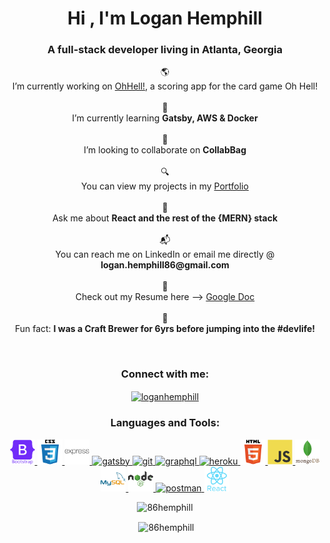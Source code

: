 <h1 align="center">Hi , I'm Logan Hemphill</h1>
<h3 align="center">A full-stack developer living in Atlanta, Georgia</h3>

<p align="center">
🌎 <br>
  I’m currently working on <a href="https://github.com/86Hemphill/ohsa">OhHell!</a>, a scoring app for the card game Oh Hell!<br><br>
📘 <br>
  I’m currently learning <b>Gatsby, AWS & Docker</b><br><br>
👥 <br>
  I’m looking to collaborate on <b>CollabBag</b><br><br>
🔍  <br>
  You can view my projects in my <a href="https://86hemphill.github.io/Portfolio/">Portfolio</a><br><br>
💬 <br>
  Ask me about <b>React and the rest of the {MERN} stack</b><br><br>
📬 <br>
  You can reach me on LinkedIn or email me directly @ <b>logan.hemphill86@gmail.com</b><br><br>
📄 <br>
  Check out my Resume here --> <a href ="https://docs.google.com/document/d/1i6aiexfWJKMs-M1T4NbgJuE4h0BM3a5uazQKsr9mnxQ/edit?usp=sharing">Google Doc</a><br><br>
🍻 <br>
  Fun fact: <b>I was a Craft Brewer for 6yrs before jumping into the #devlife!</b></p><br>
  
<h3 align="center">Connect with me:</h3>
<p align="center">
<a href="https://linkedin.com/in/logan-hemphill" target="blank"><img align="center" src="https://cdn.jsdelivr.net/npm/simple-icons@3.0.1/icons/linkedin.svg" alt="loganhemphill" height="30" width="40" /></a>
</p>

<h3 align="center">Languages and Tools:</h3>
<p align="center"> <a href="https://getbootstrap.com" target="_blank"> <img src="https://raw.githubusercontent.com/devicons/devicon/master/icons/bootstrap/bootstrap-plain-wordmark.svg" alt="bootstrap" width="40" height="40"/> </a> <a href="https://www.w3schools.com/css/" target="_blank"> <img src="https://raw.githubusercontent.com/devicons/devicon/master/icons/css3/css3-original-wordmark.svg" alt="css3" width="40" height="40"/> </a> <a href="https://expressjs.com" target="_blank"> <img src="https://raw.githubusercontent.com/devicons/devicon/master/icons/express/express-original-wordmark.svg" alt="express" width="40" height="40"/> </a> <a href="https://www.gatsbyjs.com/" target="_blank"> <img src="https://www.vectorlogo.zone/logos/gatsbyjs/gatsbyjs-icon.svg" alt="gatsby" width="40" height="40"/> </a> <a href="https://git-scm.com/" target="_blank"> <img src="https://www.vectorlogo.zone/logos/git-scm/git-scm-icon.svg" alt="git" width="40" height="40"/> </a> <a href="https://graphql.org" target="_blank"> <img src="https://www.vectorlogo.zone/logos/graphql/graphql-icon.svg" alt="graphql" width="40" height="40"/> </a> <a href="https://heroku.com" target="_blank"> <img src="https://www.vectorlogo.zone/logos/heroku/heroku-icon.svg" alt="heroku" width="40" height="40"/> </a> <a href="https://www.w3.org/html/" target="_blank"> <img src="https://raw.githubusercontent.com/devicons/devicon/master/icons/html5/html5-original-wordmark.svg" alt="html5" width="40" height="40"/> </a> <a href="https://developer.mozilla.org/en-US/docs/Web/JavaScript" target="_blank"> <img src="https://raw.githubusercontent.com/devicons/devicon/master/icons/javascript/javascript-original.svg" alt="javascript" width="40" height="40"/> </a> <a href="https://www.mongodb.com/" target="_blank"> <img src="https://raw.githubusercontent.com/devicons/devicon/master/icons/mongodb/mongodb-original-wordmark.svg" alt="mongodb" width="40" height="40"/> </a> <a href="https://www.mysql.com/" target="_blank"> <img src="https://raw.githubusercontent.com/devicons/devicon/master/icons/mysql/mysql-original-wordmark.svg" alt="mysql" width="40" height="40"/> </a> <a href="https://nodejs.org" target="_blank"> <img src="https://raw.githubusercontent.com/devicons/devicon/master/icons/nodejs/nodejs-original-wordmark.svg" alt="nodejs" width="40" height="40"/> </a> <a href="https://postman.com" target="_blank"> <img src="https://www.vectorlogo.zone/logos/getpostman/getpostman-icon.svg" alt="postman" width="40" height="40"/> </a> <a href="https://reactjs.org/" target="_blank"> <img src="https://raw.githubusercontent.com/devicons/devicon/master/icons/react/react-original-wordmark.svg" alt="react" width="40" height="40"/> </a> </p>

<p align="center"><img src="https://github-readme-stats.vercel.app/api/top-langs/?username=86hemphill&layout=compact" alt="86hemphill" /></p>
<p align="center">&nbsp;<img align="center" src="https://github-readme-stats.vercel.app/api?username=86hemphill&show_icons=true" alt="86hemphill" /></p>

